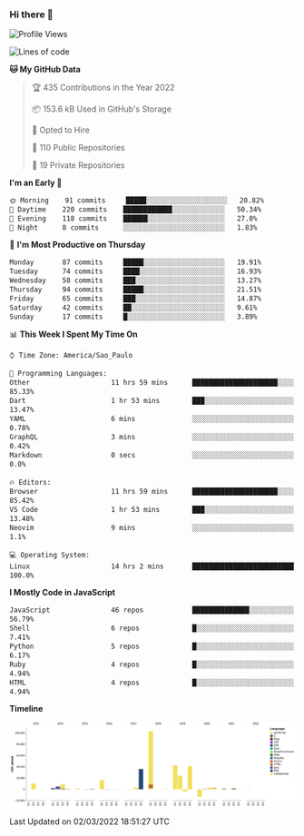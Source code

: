 ### Hi there 👋

<!--START_SECTION:waka-->
![Profile Views](http://img.shields.io/badge/Profile%20Views-0-blue)

![Lines of code](https://img.shields.io/badge/From%20Hello%20World%20I%27ve%20Written-292%20Thousand%20lines%20of%20code-blue)

**🐱 My GitHub Data** 

> 🏆 435 Contributions in the Year 2022
 > 
> 📦 153.6 kB Used in GitHub's Storage 
 > 
> 💼 Opted to Hire
 > 
> 📜 110 Public Repositories 
 > 
> 🔑 19 Private Repositories  
 > 
**I'm an Early 🐤** 

```text
🌞 Morning    91 commits     █████░░░░░░░░░░░░░░░░░░░░   20.82% 
🌆 Daytime    220 commits    ████████████░░░░░░░░░░░░░   50.34% 
🌃 Evening    118 commits    ██████░░░░░░░░░░░░░░░░░░░   27.0% 
🌙 Night      8 commits      ░░░░░░░░░░░░░░░░░░░░░░░░░   1.83%

```
📅 **I'm Most Productive on Thursday** 

```text
Monday       87 commits     █████░░░░░░░░░░░░░░░░░░░░   19.91% 
Tuesday      74 commits     ████░░░░░░░░░░░░░░░░░░░░░   16.93% 
Wednesday    58 commits     ███░░░░░░░░░░░░░░░░░░░░░░   13.27% 
Thursday     94 commits     █████░░░░░░░░░░░░░░░░░░░░   21.51% 
Friday       65 commits     ███░░░░░░░░░░░░░░░░░░░░░░   14.87% 
Saturday     42 commits     ██░░░░░░░░░░░░░░░░░░░░░░░   9.61% 
Sunday       17 commits     █░░░░░░░░░░░░░░░░░░░░░░░░   3.89%

```


📊 **This Week I Spent My Time On** 

```text
⌚︎ Time Zone: America/Sao_Paulo

💬 Programming Languages: 
Other                    11 hrs 59 mins      █████████████████████░░░░   85.33% 
Dart                     1 hr 53 mins        ███░░░░░░░░░░░░░░░░░░░░░░   13.47% 
YAML                     6 mins              ░░░░░░░░░░░░░░░░░░░░░░░░░   0.78% 
GraphQL                  3 mins              ░░░░░░░░░░░░░░░░░░░░░░░░░   0.42% 
Markdown                 0 secs              ░░░░░░░░░░░░░░░░░░░░░░░░░   0.0%

🔥 Editors: 
Browser                  11 hrs 59 mins      █████████████████████░░░░   85.42% 
VS Code                  1 hr 53 mins        ███░░░░░░░░░░░░░░░░░░░░░░   13.48% 
Neovim                   9 mins              ░░░░░░░░░░░░░░░░░░░░░░░░░   1.1%

💻 Operating System: 
Linux                    14 hrs 2 mins       █████████████████████████   100.0%

```

**I Mostly Code in JavaScript** 

```text
JavaScript               46 repos            ██████████████░░░░░░░░░░░   56.79% 
Shell                    6 repos             █░░░░░░░░░░░░░░░░░░░░░░░░   7.41% 
Python                   5 repos             █░░░░░░░░░░░░░░░░░░░░░░░░   6.17% 
Ruby                     4 repos             █░░░░░░░░░░░░░░░░░░░░░░░░   4.94% 
HTML                     4 repos             █░░░░░░░░░░░░░░░░░░░░░░░░   4.94%

```


**Timeline**

![Chart not found](https://raw.githubusercontent.com/jampow/jampow/master/charts/bar_graph.png) 


 Last Updated on 02/03/2022 18:51:27 UTC
<!--END_SECTION:waka-->
